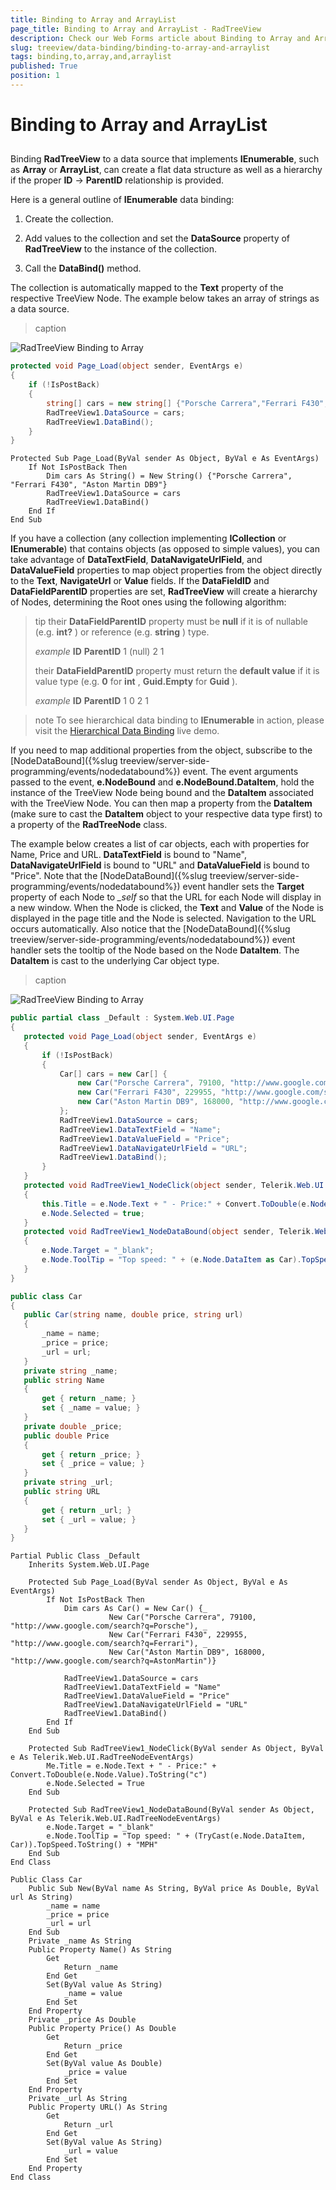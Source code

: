 ```yaml
---
title: Binding to Array and ArrayList
page_title: Binding to Array and ArrayList - RadTreeView
description: Check our Web Forms article about Binding to Array and ArrayList.
slug: treeview/data-binding/binding-to-array-and-arraylist
tags: binding,to,array,and,arraylist
published: True
position: 1
---
```


# Binding to Array and ArrayList



## 

Binding **RadTreeView** to a data source that implements **IEnumerable**, such as **Array** or **ArrayList**, can create a flat data structure as well as a hierarchy if the proper **ID** -> **ParentID** relationship is provided.

Here is a general outline of **IEnumerable** data binding:

1. Create the collection.

1. Add values to the collection and set the **DataSource** property of **RadTreeView** to the instance of the collection.

1. Call the **DataBind()** method.

The collection is automatically mapped to the **Text** property of the respective TreeView Node. The example below takes an array of strings as a data source.


>caption 

![RadTreeView Binding to Array](images/treeview_databindingarray01.png)



````C#
protected void Page_Load(object sender, EventArgs e)
{    
    if (!IsPostBack)    
    {
        string[] cars = new string[] {"Porsche Carrera","Ferrari F430","Aston Martin DB9"};
        RadTreeView1.DataSource = cars;        
        RadTreeView1.DataBind();    
    }
}
````
````VB.NET
Protected Sub Page_Load(ByVal sender As Object, ByVal e As EventArgs)
    If Not IsPostBack Then
        Dim cars As String() = New String() {"Porsche Carrera", "Ferrari F430", "Aston Martin DB9"}
        RadTreeView1.DataSource = cars
        RadTreeView1.DataBind()
    End If
End Sub
````


If you have a collection (any collection implementing **ICollection** or **IEnumerable**) that contains objects (as opposed to simple values), you can take advantage of **DataTextField**, **DataNavigateUrlField**, and **DataValueField** properties to map object properties from the object directly to the **Text**, **NavigateUrl** or **Value** fields. If the **DataFieldID** and **DataFieldParentID** properties are set, **RadTreeView** will create a hierarchy of Nodes, determining the Root ones using the following algorithm:

>tip their **DataFieldParentID** property must be **null** if it is of nullable (e.g. **int?** ) or reference (e.g. **string** ) type.
>
> *example* 
> **ID**  **ParentID** 
>1 (null)
>2 1
>
> their **DataFieldParentID** property must return the **default value** if it is value type (e.g. **0** for **int** , **Guid.Empty** for **Guid** ).
>
> *example*
> **ID**  **ParentID** 
>1 0
>2 1
>


>note To see hierarchical data binding to **IEnumerable** in action, please visit the [Hierarchical Data Binding](https://demos.telerik.com/aspnet-ajax/TreeView/Examples/Programming/DataBinding/DefaultCS.aspx) live demo.
>


If you need to map additional properties from the object, subscribe to the [NodeDataBound]({%slug treeview/server-side-programming/events/nodedatabound%}) event. The event arguments passed to the event, **e.NodeBound** and **e.NodeBound.DataItem**, hold the instance of the TreeView Node being bound and the **DataItem** associated with the TreeView Node. You can then map a property from the **DataItem** (make sure to cast the **DataItem** object to your respective data type first) to a property of the **RadTreeNode** class.

The example below creates a list of car objects, each with properties for Name, Price and URL. **DataTextField** is bound to "Name", **DataNavigateUrlField** is bound to "URL" and **DataValueField** is bound to "Price". Note that the [NodeDataBound]({%slug treeview/server-side-programming/events/nodedatabound%}) event handler sets the **Target** property of each Node to *_self* so that the URL for each Node will display in a new window. When the Node is clicked, the **Text** and **Value** of the Node is displayed in the page title and the Node is selected. Navigation to the URL occurs automatically. Also notice that the [NodeDataBound]({%slug treeview/server-side-programming/events/nodedatabound%}) event handler sets the tooltip of the Node based on the Node **DataItem**. The **DataItem** is cast to the underlying Car object type.


>caption 

![RadTreeView Binding to Array](images/treeview_databindingarray.png)



````C#
public partial class _Default : System.Web.UI.Page
{
   protected void Page_Load(object sender, EventArgs e)
   {
       if (!IsPostBack)
       {
           Car[] cars = new Car[] {
               new Car("Porsche Carrera", 79100, "http://www.google.com/search?q=Porsche"),
               new Car("Ferrari F430", 229955, "http://www.google.com/search?q=Ferrari"),
               new Car("Aston Martin DB9", 168000, "http://www.google.com/search?q=AstonMartin"),            
           };
           RadTreeView1.DataSource = cars;
           RadTreeView1.DataTextField = "Name";
           RadTreeView1.DataValueField = "Price";
           RadTreeView1.DataNavigateUrlField = "URL";
           RadTreeView1.DataBind();
       }
   }
   protected void RadTreeView1_NodeClick(object sender, Telerik.Web.UI.RadTreeNodeEventArgs e)
   {
       this.Title = e.Node.Text + " - Price:" + Convert.ToDouble(e.Node.Value).ToString("c");
       e.Node.Selected = true;
   }
   protected void RadTreeView1_NodeDataBound(object sender, Telerik.Web.UI.RadTreeNodeEventArgs e)
   {
       e.Node.Target = "_blank";       
       e.Node.ToolTip = "Top speed: " + (e.Node.DataItem as Car).TopSpeed.ToString() + "MPH";
   }
}

public class Car
{
   public Car(string name, double price, string url)
   {
       _name = name;
       _price = price;
       _url = url;
   }
   private string _name;
   public string Name
   {
       get { return _name; }
       set { _name = value; }
   }
   private double _price;
   public double Price
   {
       get { return _price; }
       set { _price = value; }
   }
   private string _url;
   public string URL
   {
       get { return _url; }
       set { _url = value; }
   }
} 
````
````VB.NET
Partial Public Class _Default
    Inherits System.Web.UI.Page
    
	Protected Sub Page_Load(ByVal sender As Object, ByVal e As EventArgs)
        If Not IsPostBack Then
			Dim cars As Car() = New Car() {_
                      New Car("Porsche Carrera", 79100, "http://www.google.com/search?q=Porsche"), _
                      New Car("Ferrari F430", 229955, "http://www.google.com/search?q=Ferrari"), _
                      New Car("Aston Martin DB9", 168000, "http://www.google.com/search?q=AstonMartin")}
            
			RadTreeView1.DataSource = cars
            RadTreeView1.DataTextField = "Name"
            RadTreeView1.DataValueField = "Price"
            RadTreeView1.DataNavigateUrlField = "URL"
            RadTreeView1.DataBind()
        End If
    End Sub
	
    Protected Sub RadTreeView1_NodeClick(ByVal sender As Object, ByVal e As Telerik.Web.UI.RadTreeNodeEventArgs)
        Me.Title = e.Node.Text + " - Price:" + Convert.ToDouble(e.Node.Value).ToString("c")
        e.Node.Selected = True
    End Sub
	
    Protected Sub RadTreeView1_NodeDataBound(ByVal sender As Object, ByVal e As Telerik.Web.UI.RadTreeNodeEventArgs)
        e.Node.Target = "_blank"
        e.Node.ToolTip = "Top speed: " + (TryCast(e.Node.DataItem, Car)).TopSpeed.ToString() + "MPH"
    End Sub
End Class	

Public Class Car
    Public Sub New(ByVal name As String, ByVal price As Double, ByVal url As String)
        _name = name
        _price = price
        _url = url
    End Sub
    Private _name As String
    Public Property Name() As String
        Get
            Return _name
        End Get
        Set(ByVal value As String)
            _name = value
        End Set
    End Property
    Private _price As Double
    Public Property Price() As Double
        Get
            Return _price
        End Get
        Set(ByVal value As Double)
            _price = value
        End Set
    End Property
    Private _url As String
    Public Property URL() As String
        Get
            Return _url
        End Get
        Set(ByVal value As String)
            _url = value
        End Set
    End Property
End Class
	
	
````


